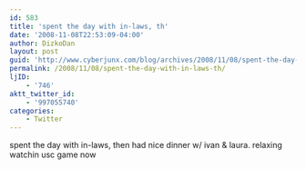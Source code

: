 ```yaml
---
id: 583
title: 'spent the day with in-laws, th'
date: '2008-11-08T22:53:09-04:00'
author: DizkoDan
layout: post
guid: 'http://www.cyberjunx.com/blog/archives/2008/11/08/spent-the-day-with-in-laws-th/'
permalink: /2008/11/08/spent-the-day-with-in-laws-th/
ljID:
    - '746'
aktt_twitter_id:
    - '997055740'
categories:
    - Twitter
---
```


spent the day with in-laws, then had nice dinner w/ ivan &amp; laura. relaxing watchin usc game now